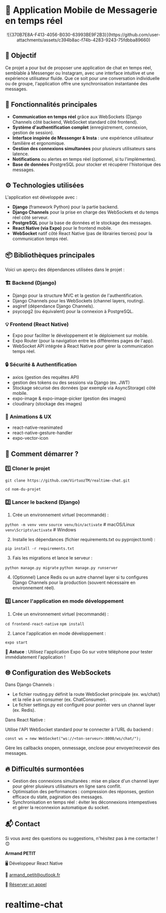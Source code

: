 ﻿# 📱 Application Mobile de Messagerie en temps réel

<p align="center">
![{370B7E8A-F413-4056-B030-63993BE9F2B3}](https://github.com/user-attachments/assets/c394b8ac-f74b-4283-9243-75fdbba89660)
</p>

## 📌 Objectif

Ce projet a pour but de proposer une application de chat en temps réel, semblable à Messenger ou Instagram, avec une interface intuitive et une expérience utilisateur fluide. Que ce soit pour une conversation individuelle ou de groupe, l'application offre une synchronisation instantanée des messages.

## 🎯 Fonctionnalités principales

- **Communication en temps réel** grâce aux WebSockets (Django Channels côté backend, WebSocket standard côté frontend).
- **Système d'authentification complet** (enregistrement, connexion, gestion de session).
- **Interface inspirée de Messenger & Insta** : une expérience utilisateur familière et ergonomique.
- **Gestion des connexions simultanées** pour plusieurs utilisateurs sans latence.
- **Notifications** ou alertes en temps réel (optionnel, si tu l'implémentes).
- **Base de données** PostgreSQL pour stocker et récupérer l'historique des messages.

## ⚙️ Technologies utilisées

L'application est développée avec :

- **Django** (framework Python) pour la partie backend.
- **Django Channels** pour la prise en charge des WebSockets et du temps réel côté serveur.
- **PostgreSQL** pour la base de données et le stockage des messages.
- **React Native (via Expo)** pour le frontend mobile.
- **WebSocket** natif côté React Native (pas de librairies tierces) pour la communication temps réel.

## 📦 Bibliothèques principales

Voici un aperçu des dépendances utilisées dans le projet :

### 🏗️ **Backend (Django)**

- Django pour la structure MVC et la gestion de l'authentification.
- Django Channels pour les WebSockets (channel layers, routing).
- asgiref (dépendance Django Channels).
- psycopg2 (ou équivalent) pour la connexion à PostgreSQL.

### 💡 **Frontend (React Native)**

- Expo pour faciliter le développement et le déploiement sur mobile.
- Expo Router (pour la navigation entre les différentes pages de l'app).
- WebSocket API intégrée à React Native pour gérer la communication temps réel.

### 🔒 **Sécurité & Authentification**

- axios (gestion des requêtes API)
- gestion des tokens ou des sessions via Django (ex. JWT)
- Stockage sécurisé des données (par exemple via AsyncStorage) côté mobile.
- expo-image & expo-image-picker (gestion des images)
- cloudinary (stockage des images)

### 🎨 **Animations & UX**

- react-native-reanimated
- react-native-gesture-handler
- expo-vector-icon

## 🚀 Comment démarrer ?

### 1️⃣ Cloner le projet

`git clone https://github.com/VirtuozTM/realtime-chat.git`

`cd nom-du-projet`

### 2️⃣ Lancer le backend (Django)

1. Crée un environnement virtuel (recommandé) :

`python -m venv venv`
`source venv/bin/activate` # macOS/Linux
`venv\Scripts\activate` # Windows

2. Installe les dépendances (fichier requirements.txt ou pyproject.toml) :

`pip install -r requirements.txt`

3. Fais les migrations et lance le serveur :

`python manage.py migrate`
`python manage.py runserver`

4. (Optionnel) Lance Redis ou un autre channel layer si tu configures Django Channels pour la production (souvent nécessaire en environnement réel).

### 3️⃣ Lancer l'application en mode développement

1. Crée un environnement virtuel (recommandé) :

`cd frontend-react-native`
`npm install`

2. Lance l'application en mode développement :

`expo start`

📌 **Astuce** : Utilisez l'application Expo Go sur votre téléphone pour tester immédiatement l'application !

## 🌐 Configuration des WebSockets

Dans Django Channels :

- Le fichier routing.py définit la route WebSocket principale (ex. ws/chat/) et la relie à un consumer (ex. ChatConsumer).
- Le fichier settings.py est configuré pour pointer vers un channel layer (ex. Redis).

Dans React Native :

Utilise l'API WebSocket standard pour te connecter à l'URL du backend :

`const ws = new WebSocket("ws://<ton-serveur>:8000/ws/chat/");`

Gère les callbacks onopen, onmessage, onclose pour envoyer/recevoir des messages.

## 🔥 Difficultés surmontées

- Gestion des connexions simultanées : mise en place d'un channel layer pour gérer plusieurs utilisateurs en ligne sans conflit.
- Optimisation des performances : compression des réponses, gestion efficace du state, pagination des messages.
- Synchronisation en temps réel : éviter les déconnexions intempestives et gérer la reconnexion automatique du socket.

## 📬 Contact

Si vous avez des questions ou suggestions, n'hésitez pas à me contacter ! 😊

**Armand PETIT**

🖥️ Développeur React Native

📧 [armand_petit@outlook.fr](mailto:armand_petit@outlook.fr)

📅 [Réserver un appel](https://calendly.com/armand_petit/30min)

# realtime-chat

